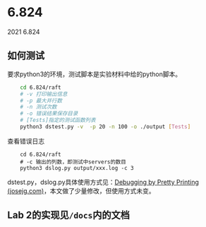 # 6.824
2021 6.824

## 如何测试

要求python3的环境，测试脚本是实验材料中给的python脚本。
```sh
    cd 6.824/raft
    # -v 打印输出信息
    # -p 最大并行数
    # -n 测试次数
    # -o 错误结果保存目录
    # [Tests]指定的测试函数列表
    python3 dstest.py -v  -p 20 -n 100 -o ./output [Tests]
```

查看错误日志
```
    cd 6.824/raft
    # -c 输出的列数，即测试中servers的数目
    python3 dslog.py output/xxx.log -c 3
```
dstest.py，dslog.py具体使用方式见：[Debugging by Pretty Printing (josejg.com)](https://blog.josejg.com/debugging-pretty/)，本文做了少量修改，但使用方式未变。

## Lab 2的实现见`/docs`内的文档


